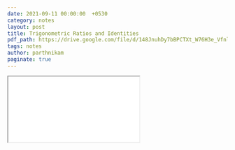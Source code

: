```yaml
---
date: 2021-09-11 00:00:00  +0530
category: notes
layout: post
title: Trigonometric Ratios and Identities
pdf_path: https://drive.google.com/file/d/148JnuhDy7bBPCTXt_W76H3e_VfnlunjR/preview?usp=sharing
tags: notes
author: parthnikam
paginate: true
---
```


<iframe class="embed-pdf" src="{{ page.pdf_path }}#toolbar=0" seamless="seamless" scrolling="no" style="overflow:hidden"></iframe>
